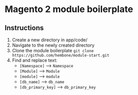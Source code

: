 # Magento 2 module boilerplate

## Instructions

1. Create a new directory in app/code/
2. Navigate to the newly created directory
3. Clone the module boilerplate `git clone https://github.com/hembone/module-start.git`
4. Find and replace text:
	* `[Namespace]` --> `Namespace`
	* `[Module]` --> `Module`
  	* `[module]` --> `module`
  	* `[db_name]` --> `db_name`
	* `[db_primary_key]` --> `db_primary_key`  